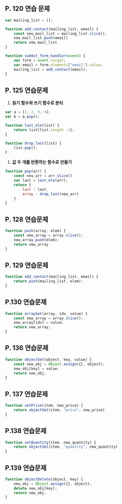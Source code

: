## P. 120 연습 문제

```jsx
var mailing_list = [];

function add_contact(mailing_list, email) {
    const new_mail_list = mailing_list.slice();
    new_mail_list.push(email)
    return new_mail_list
}

function submit_form_handler(event) {
    var form = event.target;
    var email = form.elements["email"].value;
    mailing_list = add_contact(email);
}
```

## P. 125 연습문제

1. **읽기 함수와 쓰기 함수로 분리**

```jsx
var a = [1, 2, 3, 4];
var b = a.pop();

function last_ele(list) {
    return list[list.length -1];
}

function drop_last(list) {
    list.pop();
}
```

1. **값 두 개를 반환하는 함수로 만들기**

```jsx
function pop(arr) {
    const new_arr = arr.slice()
    var last = last_ele(arr);
    return {
        last : last,
        array : drop_last(new_arr)
    }
}
```

## P. 128 연습문제

```jsx
function push(array, elem) {
    const new_array = array.slice();
    new_array.push(elem);
    return new_array
}
```

## P. 129 연습문제

```jsx
function add_contact(mailing_list, email) {
    return push(mailing_list, elem);
}
```

## P.130 연습문제

```jsx
function arraySet(array, idx, value) {
    const new_array = array.slice();
    new_array[idx] = value;
    return new_array;
}
```

## P. 136 연습문제

```jsx
function objectSet(object, key, value) {
    const new_obj = Object.assign({}, object);
    new_obj[key] = value;
    return new_obj;
}
```

## P. 137 연습문제

```jsx
function setPrice(item, new_price) {
    return objectSet(item, "price", new_price)
}
```

## P.138 연습문제

```jsx
function setQuantity(item, new_quantity) {
    return objectSet(item, "quantity", new_quantity)
}
```

## P.139 연습문제

```jsx
function objectDelete(object, key) {
    new_obj = Object.assign({}, object);
    delete new_obj[key];
    return new_obj;
}
```
